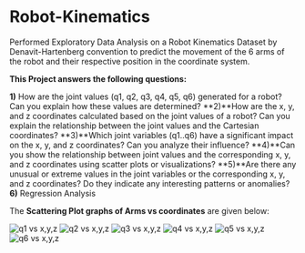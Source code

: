 # Robot-Kinematics
Performed Exploratory Data Analysis on a Robot Kinematics Dataset by Denavit-Hartenberg convention to predict the movement of the 6 arms of the robot and their respective position in the coordinate system.

**This Project answers the following questions:**

**1)** How are the joint values (q1, q2, q3, q4, q5, q6) generated for a robot? Can you explain how these values are determined?
**2)**How are the x, y, and z coordinates calculated based on the joint values of a robot? Can you explain the relationship between the joint values and the Cartesian coordinates?
**3)**Which joint variables (q1..q6) have a significant impact on the x, y, and z coordinates? Can you analyze their influence?
**4)**Can you show the relationship between joint values and the corresponding x, y, and z coordinates using scatter plots or visualizations?
**5)**Are there any unusual or extreme values in the joint variables or the corresponding x, y, and z coordinates? Do they indicate any interesting patterns or anomalies?
**6)** Regression Analysis

The **Scattering Plot graphs of Arms vs coordinates** are given below:

![q1 vs x,y,z](https://github.com/anushamahajan/Robot-Kinematics/assets/116106599/d0037942-a038-418c-8e99-a1aabeb7c587)
![q2 vs x,y,z](https://github.com/anushamahajan/Robot-Kinematics/assets/116106599/870207f5-45a2-46a4-969e-c49d02457f78)
![q3 vs x,y,z](https://github.com/anushamahajan/Robot-Kinematics/assets/116106599/e1626aac-ae2a-4e55-a6ec-9f93c47d687d)
![q4 vs x,y,z](https://github.com/anushamahajan/Robot-Kinematics/assets/116106599/2719668a-846b-4908-8973-2c2df6efb67c)
![q5 vs x,y,z](https://github.com/anushamahajan/Robot-Kinematics/assets/116106599/07c3c8b5-2bcf-41d1-a32d-1e1423c5192c)
![q6 vs x,y,z](https://github.com/anushamahajan/Robot-Kinematics/assets/116106599/cc4ff2a2-8891-424b-aacc-c80bc71ee997)

